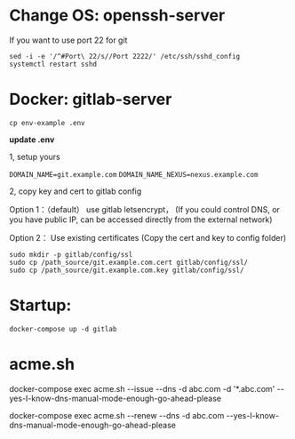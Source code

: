 # Change OS: openssh-server
If you want to use port 22 for git
```
sed -i -e '/^#Port\ 22/s//Port 2222/' /etc/ssh/sshd_config
systemctl restart sshd
```

# Docker: gitlab-server
```shell
cp env-example .env
```

**update .env**

1, setup yours

`DOMAIN_NAME=git.example.com`
`DOMAIN_NAME_NEXUS=nexus.example.com`

2, copy key and cert to gitlab config

Option 1：（default）
use gitlab letsencrypt，
(If you could control DNS, or you have public IP, can be accessed directly from the external network)

Option 2：
Use existing certificates
(Copy the cert and key to config folder)

```
sudo mkdir -p gitlab/config/ssl
sudo cp /path_source/git.example.com.cert gitlab/config/ssl/
sudo cp /path_source/git.example.com.key gitlab/config/ssl/
```

# Startup:
```shell
docker-compose up -d gitlab
```

# acme.sh

docker-compose exec acme.sh --issue --dns -d abc.com -d '*.abc.com' --yes-I-know-dns-manual-mode-enough-go-ahead-please

docker-compose exec acme.sh --renew --dns -d abc.com --yes-I-know-dns-manual-mode-enough-go-ahead-please